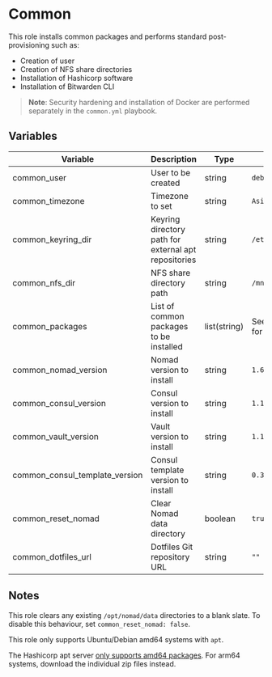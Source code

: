 # Common

This role installs common packages and performs standard post-provisioning such
as:

- Creation of user
- Creation of NFS share directories
- Installation of Hashicorp software
- Installation of Bitwarden CLI

>**Note**: Security hardening and installation of Docker are performed
>separately in the `common.yml` playbook.

## Variables

| Variable | Description | Type | Default |
| -------- | ----------- | ---- | ------- |
| common_user | User to be created | string | `debian` |
| common_timezone | Timezone to set | string | `Asia/Singapore` |
| common_keyring_dir | Keyring directory path for external apt repositories | string | `/etc/apt/keyrings` |
| common_nfs_dir | NFS share directory path | string | `/mnt/storage` |
| common_packages | List of common packages to be installed | list(string) | See `defaults.yml` for full list |
| common_nomad_version | Nomad version to install | string | `1.6.1-1` |
| common_consul_version | Consul version to install | string | `1.15.4-1` |
| common_vault_version | Vault version to install | string | `1.14.0-1` |
| common_consul_template_version | Consul template version to install | string | `0.32.0-1` |
| common_reset_nomad | Clear Nomad data directory | boolean | `true` |
| common_dotfiles_url | Dotfiles Git repository URL | string | `""` |

## Notes

This role clears any existing `/opt/nomad/data` directories to a blank slate. To disable this
behaviour, set `common_reset_nomad: false`.

This role only supports Ubuntu/Debian amd64 systems with `apt`.

The Hashicorp apt server [only supports amd64
packages](https://github.com/hashicorp/terraform/issues/27378). For arm64
systems, download the individual zip files instead.
